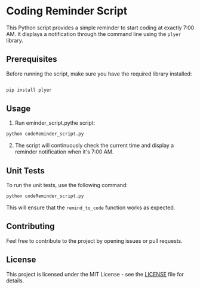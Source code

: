
# Coding Reminder Script

This Python script provides a simple reminder to start coding at exactly 7:00 AM. It displays a notification through the command line using the `plyer` library.

## Prerequisites

Before running the script, make sure you have the required library installed:

```bash

pip install plyer
```

## Usage

1. Run eminder_script.pythe script:

```bash
python codeReminder_script.py
```

2. The script will continuously check the current time and display a reminder notification when it's 7:00 AM.

## Unit Tests

To run the unit tests, use the following command:

```bash
python codeReminder_script.py
```

This will ensure that the `remind_to_code` function works as expected.

## Contributing

Feel free to contribute to the project by opening issues or pull requests.

## License

This project is licensed under the MIT License - see the [LICENSE](LICENSE) file for details.
```
